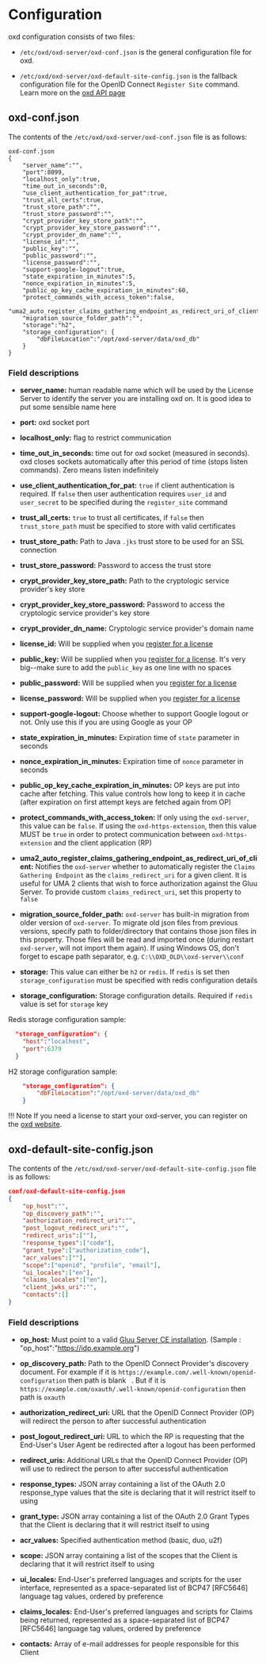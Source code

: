 # Configuration

oxd configuration consists of two files:

- `/etc/oxd/oxd-server/oxd-conf.json` is the general configuration file for oxd. 

- `/etc/oxd/oxd-server/oxd-default-site-config.json` is the fallback configuration file for the OpenID Connect `Register Site` command. Learn more on the [oxd API page](../api/index.md#register-site)

## oxd-conf.json

The contents of the `/etc/oxd/oxd-server/oxd-conf.json` file is as follows:

```
oxd-conf.json
{
    "server_name":"",
    "port":8099,
    "localhost_only":true,
    "time_out_in_seconds":0,
    "use_client_authentication_for_pat":true,
    "trust_all_certs":true,
    "trust_store_path":"",
    "trust_store_password":"",
    "crypt_provider_key_store_path":"",
    "crypt_provider_key_store_password":"",
    "crypt_provider_dn_name":"",
    "license_id":"",
    "public_key":"",
    "public_password":"",
    "license_password":"",
    "support-google-logout":true,
    "state_expiration_in_minutes":5,
    "nonce_expiration_in_minutes":5,
    "public_op_key_cache_expiration_in_minutes":60,
    "protect_commands_with_access_token":false,
    "uma2_auto_register_claims_gathering_endpoint_as_redirect_uri_of_client":true,
    "migration_source_folder_path":"",
    "storage":"h2",
    "storage_configuration": {
        "dbFileLocation":"/opt/oxd-server/data/oxd_db"
    }
}
```
### Field descriptions

- **server_name:** human readable name which will be used by the License Server to identify the server you are installing oxd on. It is good idea to put some sensible name here

- **port:** oxd socket port

- **localhost_only:** flag to restrict communication

- **time_out_in_seconds:** time out for oxd socket (measured in seconds). oxd closes sockets automatically after this period of time (stops listen commands). Zero means listen indefinitely

- **use_client_authentication_for_pat:** `true` if client authentication is required. If `false` then user authentication requires `user_id` and `user_secret` to be specified during the `register_site` command

- **trust_all_certs:** `true` to trust all certificates, if `false` then `trust_store_path` must be specified to store with valid certificates

- **trust_store_path:** Path to Java `.jks` trust store to be used for an SSL connection

- **trust_store_password:** Password to access the trust store

- **crypt_provider_key_store_path:** Path to the cryptologic service provider's key store
  
- **crypt_provider_key_store_password:** Password to access the cryptologic service provider's key store
 
- **crypt_provider_dn_name:** Cryptologic service provider's domain name

- **license_id:** Will be supplied when you [register for a license](https://oxd.gluu.org) 

- **public_key:** Will be supplied when you [register for a license](https://oxd.gluu.org). It's very big--make sure to add the `public_key` as one line with no spaces

- **public_password:** Will be supplied when you [register for a license](https://oxd.gluu.org)

- **license_password:** Will be supplied when you [register for a license](https://oxd.gluu.org)

- **support-google-logout:** Choose whether to support Google logout or not. Only use this if you are using Google as your OP

- **state_expiration_in_minutes:** Expiration time of `state` parameter in seconds

- **nonce_expiration_in_minutes:** Expiration time of `nonce` parameter in seconds

- **public_op_key_cache_expiration_in_minutes:** OP keys are put into cache after fetching. This value controls how long to keep it in cache (after expiration on first attempt keys are fetched again from OP)

- **protect_commands_with_access_token:** If only using the `oxd-server`, this value can be `false`. If using the `oxd-https-extension`, then this value MUST be `true` in order to protect communication between `oxd-https-extension` and the client application (RP)

- **uma2_auto_register_claims_gathering_endpoint_as_redirect_uri_of_client:** Notifies the `oxd-server` whether to automatically register the `Claims Gathering Endpoint` as the `claims_redirect_uri` for a given client. It is useful for UMA 2 clients that wish to force authorization against the Gluu Server. To provide custom `claims_redirect_uri`, set this property to `false`

- **migration_source_folder_path:** `oxd-server` has built-in migration from older version of `oxd-server`. To migrate old json files from previous versions, specify path to folder/directory that contains those json files in this property. Those files will be read and imported once (during restart `oxd-server`, will not import them again). If using Windows OS, don't forget to escape path separator, e.g. `C:\\OXD_OLD\\oxd-server\\conf`

- **storage:** This value can either be `h2` or `redis`. If `redis` is set then `storage_configuration` must be specified with redis configuration details

- **storage_configuration:** Storage configuration details. Required if `redis` value is set for `storage` key

Redis storage configuration sample:

```json
  "storage_configuration": {
    "host":"localhost",
    "port":6379
  }
```

H2 storage configuration sample:

```json
    "storage_configuration": {
        "dbFileLocation":"/opt/oxd-server/data/oxd_db"
    }
```

!!! Note
    If you need a license to start your oxd-server, you can register on the [oxd website](https://oxd.gluu.org). 

## oxd-default-site-config.json

The contents of the `/etc/oxd/oxd-server/oxd-default-site-config.json` file is as follows:

```json
conf/oxd-default-site-config.json
{
    "op_host":"",
    "op_discovery_path":"",
    "authorization_redirect_uri":"",
    "post_logout_redirect_uri":"",
    "redirect_uris":[""],
    "response_types":["code"],
    "grant_type":["authorization_code"],
    "acr_values":[""],
    "scope":["openid", "profile", "email"],
    "ui_locales":["en"],
    "claims_locales":["en"],
    "client_jwks_uri":"",
    "contacts":[]
}
```

### Field descriptions

- **op_host:** Must point to a valid 
[Gluu Server CE installation](https://gluu.org/docs/ce/3.1.2/installation-guide/install/). (Sample : "op_host":"https://idp.example.org")

- **op_discovery_path:** Path to the OpenID Connect Provider's discovery document. For example if it is `https://example.com/.well-known/openid-configuration` then path is blank ` `. But if it is `https://example.com/oxauth/.well-known/openid-configuration` then path is `oxauth`  

- **authorization_redirect_uri:** URL that the OpenID Connect Provider (OP) will redirect the person to after  successful authentication

- **post_logout_redirect_uri:** URL to which the RP is requesting that the End-User's User Agent be redirected after a logout has been performed

- **redirect_uris:** Additional URLs that the OpenID Connect Provider (OP) will use to redirect the person to after successful authentication

- **response_types:** JSON array containing a list of the OAuth 2.0 response_type values that the site is declaring that it will restrict itself to using

- **grant_type:** JSON array containing a list of the OAuth 2.0 Grant Types that the Client is declaring that it will restrict itself to using

- **acr_values:** Specified authentication method (basic, duo, u2f)

- **scope:** JSON array containing a list of the scopes that the Client is declaring that it will restrict itself to using

- **ui_locales:** End-User's preferred languages and scripts for the user interface, represented as a space-separated list of BCP47 [RFC5646] language tag values, ordered by preference

- **claims_locales:** End-User's preferred languages and scripts for Claims being returned, represented as a space-separated list of BCP47 [RFC5646] language tag values, ordered by preference

- **contacts:** Array of e-mail addresses for people responsible for this Client
